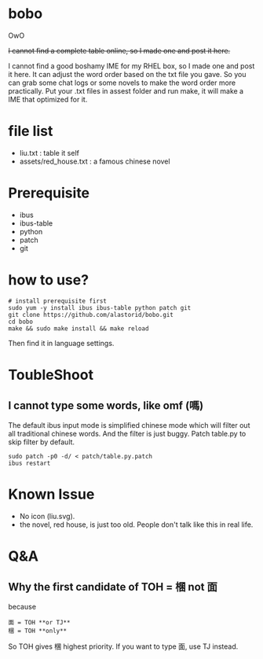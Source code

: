 # bobo
OwO

~~I cannot find a complete table online, so I made one and post it here.~~

I cannot find a good boshamy IME for my RHEL box, so I made one and post it here.
It can adjust the  word order based on the txt file you gave.
So you can grab some chat logs or some novels to make the word order more practically.
Put your .txt files in assest folder and run make, it will make a IME that optimized for it.
 
# file list

- liu.txt : table it self
- assets/red_house.txt : a famous chinese novel

# Prerequisite

- ibus
- ibus-table
- python
- patch
- git

# how to use?

````
# install prerequisite first
sudo yum -y install ibus ibus-table python patch git
git clone https://github.com/alastorid/bobo.git
cd bobo
make && sudo make install && make reload
````

Then find it in language settings.

# ToubleShoot

## I cannot type some words, like omf (嗎)

The default ibus input mode is simplified chinese mode which will filter out all traditional chinese words. And the filter is just buggy. Patch table.py to skip filter by default. 

````
sudo patch -p0 -d/ < patch/table.py.patch
ibus restart
````

# Known Issue

 - No icon (liu.svg).
 - the novel, red house, is just too old. People don't talk like this in real life.

# Q&A

## Why the first candidate of TOH = 棞 not 面 

because 

    面 = TOH **or TJ**
    棞 = TOH **only**

So TOH gives 棞 highest priority. If you want to type 面, use TJ instead.
